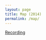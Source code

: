 ```yaml
---
layout: page
title: Map (2014)
permalink: /map/
---
```


[Recording](https://www.dropbox.com/s/olb03hgb07i6k2d/en-passant.pdf?dl=0)

